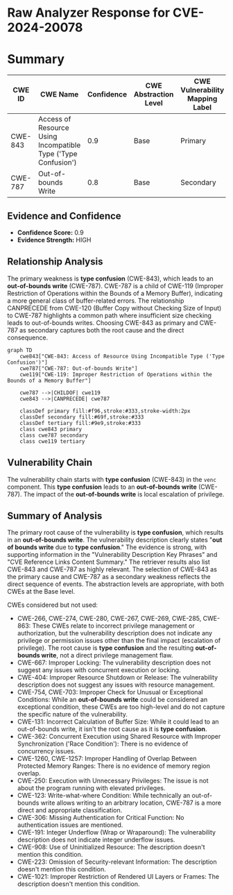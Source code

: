 # Raw Analyzer Response for CVE-2024-20078

# Summary
| CWE ID | CWE Name | Confidence | CWE Abstraction Level | CWE Vulnerability Mapping Label | CWE-Vulnerability Mapping Notes |
|---|---|---|---|---|---|
| CWE-843 | Access of Resource Using Incompatible Type ('Type Confusion') | 0.9 | Base | Primary | Allowed |
| CWE-787 | Out-of-bounds Write | 0.8 | Base | Secondary | Allowed |

## Evidence and Confidence

*   **Confidence Score:** 0.9
*   **Evidence Strength:** HIGH

## Relationship Analysis
The primary weakness is **type confusion** (CWE-843), which leads to an **out-of-bounds write** (CWE-787). CWE-787 is a child of CWE-119 (Improper Restriction of Operations within the Bounds of a Memory Buffer), indicating a more general class of buffer-related errors. The relationship CANPRECEDE from CWE-120 (Buffer Copy without Checking Size of Input) to CWE-787 highlights a common path where insufficient size checking leads to out-of-bounds writes. Choosing CWE-843 as primary and CWE-787 as secondary captures both the root cause and the direct consequence.

```mermaid
graph TD
    cwe843["CWE-843: Access of Resource Using Incompatible Type ('Type Confusion')"]
    cwe787["CWE-787: Out-of-bounds Write"]
    cwe119["CWE-119: Improper Restriction of Operations within the Bounds of a Memory Buffer"]

    cwe787 -->|CHILDOF| cwe119
    cwe843 -->|CANPRECEDE| cwe787

    classDef primary fill:#f96,stroke:#333,stroke-width:2px
    classDef secondary fill:#69f,stroke:#333
    classDef tertiary fill:#9e9,stroke:#333
    class cwe843 primary
    class cwe787 secondary
    class cwe119 tertiary
```

## Vulnerability Chain
The vulnerability chain starts with **type confusion** (CWE-843) in the `venc` component. This **type confusion** leads to an **out-of-bounds write** (CWE-787). The impact of the **out-of-bounds write** is local escalation of privilege.

## Summary of Analysis
The primary root cause of the vulnerability is **type confusion**, which results in an **out-of-bounds write**. The vulnerability description clearly states "**out of bounds write** due to **type confusion**." The evidence is strong, with supporting information in the "Vulnerability Description Key Phrases" and "CVE Reference Links Content Summary." The retriever results also list CWE-843 and CWE-787 as highly relevant. The selection of CWE-843 as the primary cause and CWE-787 as a secondary weakness reflects the direct sequence of events. The abstraction levels are appropriate, with both CWEs at the Base level.

CWEs considered but not used:

*   CWE-266, CWE-274, CWE-280, CWE-267, CWE-269, CWE-285, CWE-863: These CWEs relate to incorrect privilege management or authorization, but the vulnerability description does not indicate any privilege or permission issues other than the final impact (escalation of privilege). The root cause is **type confusion** and the resulting **out-of-bounds write**, not a direct privilege management flaw.
*   CWE-667: Improper Locking: The vulnerability description does not suggest any issues with concurrent execution or locking.
*   CWE-404: Improper Resource Shutdown or Release: The vulnerability description does not suggest any issues with resource management.
*   CWE-754, CWE-703: Improper Check for Unusual or Exceptional Conditions: While an **out-of-bounds write** could be considered an exceptional condition, these CWEs are too high-level and do not capture the specific nature of the vulnerability.
*   CWE-131: Incorrect Calculation of Buffer Size: While it could lead to an out-of-bounds write, it isn't the root cause as it is **type confusion**.
*   CWE-362: Concurrent Execution using Shared Resource with Improper Synchronization ('Race Condition'): There is no evidence of concurrency issues.
*   CWE-1260, CWE-1257: Improper Handling of Overlap Between Protected Memory Ranges: There is no evidence of memory region overlap.
*   CWE-250: Execution with Unnecessary Privileges: The issue is not about the program running with elevated privileges.
*   CWE-123: Write-what-where Condition: While technically an out-of-bounds write allows writing to an arbitrary location, CWE-787 is a more direct and appropriate classification.
*   CWE-306: Missing Authentication for Critical Function: No authentication issues are mentioned.
*   CWE-191: Integer Underflow (Wrap or Wraparound): The vulnerability description does not indicate integer underflow issues.
*   CWE-908: Use of Uninitialized Resource: The description doesn't mention this condition.
*   CWE-223: Omission of Security-relevant Information: The description doesn't mention this condition.
*   CWE-1021: Improper Restriction of Rendered UI Layers or Frames: The description doesn't mention this condition.